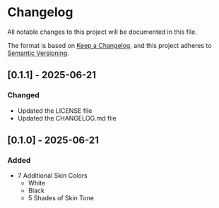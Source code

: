 # Changelog

All notable changes to this project will be documented in this file.

The format is based on [Keep a Changelog](https://keepachangelog.com/en/1.1.0/),
and this project adheres to [Semantic Versioning](https://semver.org/spec/v2.0.0.html).
## [0.1.1] - 2025-06-21
### Changed
 - Updated the LICENSE file
 - Updated the CHANGELOG.md file

## [0.1.0] - 2025-06-21
### Added
- 7 Additional Skin Colors
  - White
  - Black
  - 5 Shades of Skin Tone